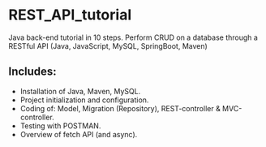 # REST_API_tutorial
Java back-end tutorial in 10 steps.
Perform CRUD on a database through a RESTful API (Java, JavaScript, MySQL, SpringBoot, Maven)

## Includes:
- Installation of Java, Maven, MySQL.
- Project initialization and configuration.
- Coding of: Model, Migration (Repository), REST-controller & MVC-controller.
- Testing with POSTMAN.
- Overview of fetch API (and async).
